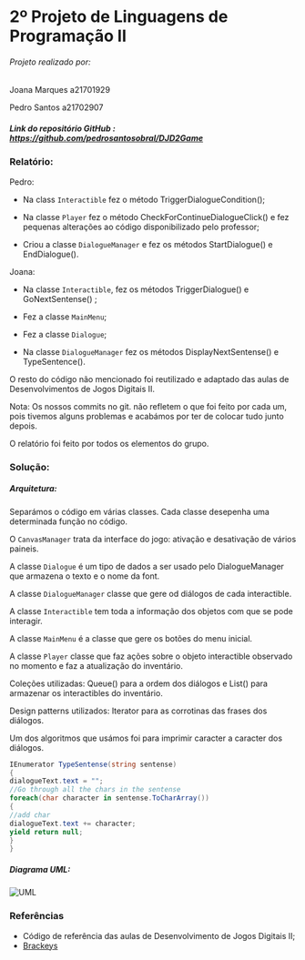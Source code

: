 # 2º Projeto de Linguagens de Programação II

###### Projeto realizado por:
Joana Marques a21701929 <p>
Pedro Santos a21702907

##### Link do repositório GitHub : https://github.com/pedrosantosobral/DJD2Game

### Relatório:
Pedro: <p>
- Na class `Interactible` fez o método TriggerDialogueCondition(); <p>
- Na classe `Player` fez o método CheckForContinueDialogueClick() e fez pequenas alterações ao código disponibilizado pelo professor; <p>
- Criou a classe `DialogueManager` e fez os métodos StartDialogue() e EndDialogue(). <p>


Joana: <p>
- Na classe `Interactible`, fez os métodos TriggerDialogue() e GoNextSentense() ; <p>
- Fez a classe `MainMenu`; <p>
- Fez a classe `Dialogue`; <p>
- Na classe `DialogueManager` fez os métodos DisplayNextSentense() e TypeSentence().<p> 

O resto do código não mencionado foi reutilizado e adaptado das aulas de Desenvolvimentos de Jogos Digitais II.

Nota: Os nossos commits no git. não refletem o que foi feito por cada um, pois tivemos alguns problemas e acabámos por ter de colocar tudo junto depois.

O relatório foi feito por todos os elementos do grupo.

### Solução:
##### Arquitetura:
Separámos o código em várias classes.
Cada classe desepenha uma determinada função no código. <p>
O `CanvasManager` trata da interface do jogo: ativação e desativação de vários paineis. <p>
A classe `Dialogue` é um tipo de dados a ser usado pelo DialogueManager que armazena o texto e o nome da font. <p>
A classe `DialogueManager` classe que gere od diálogos de cada interactible. <p>
A classe `Interactible` tem toda a informação dos objetos com que se pode interagir. <p>
A classe `MainMenu` é a classe que gere os botões do menu inicial. <p>
A classe `Player` classe que faz ações sobre o objeto interactible observado no momento e faz a atualização do inventário. <p>

Coleções utilizadas: Queue() para a ordem dos diálogos e List() para armazenar os interactibles do inventário. <p>
Design patterns utilizados: Iterator para as corrotinas das frases dos diálogos. <p>

Um dos algoritmos que usámos foi para imprimir caracter a caracter dos diálogos.
```cs
IEnumerator TypeSentense(string sentense)
{
dialogueText.text = "";
//Go through all the chars in the sentense
foreach(char character in sentense.ToCharArray())
{
//add char
dialogueText.text += character;
yield return null;
}
}
```

##### Diagrama UML:
![UML](UML.png)

### Referências
* Código de referência das aulas de Desenvolvimento de Jogos Digitais II;
* [Brackeys](https://www.youtube.com/channel/UCYbK_tjZ2OrIZFBvU6CCMiA)

